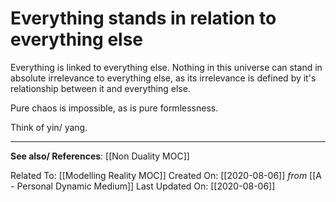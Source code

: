 # Everything stands in relation to everything else

Everything is linked to everything else. Nothing in this universe can stand in absolute irrelevance to everything else, as its irrelevance is defined by it's relationship between it and everything else. 

Pure chaos is impossible, as is pure formlessness. 

Think of yin/ yang. 

---
**See also/ References**:
[[Non Duality MOC]]

Related To: [[Modelling Reality MOC]]
Created On: [[2020-08-06]] *from* [[A - Personal Dynamic Medium]]
Last Updated On: [[2020-08-06]]